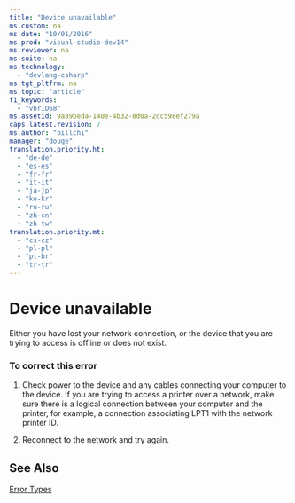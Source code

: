 ```yaml
---
title: "Device unavailable"
ms.custom: na
ms.date: "10/01/2016"
ms.prod: "visual-studio-dev14"
ms.reviewer: na
ms.suite: na
ms.technology: 
  - "devlang-csharp"
ms.tgt_pltfrm: na
ms.topic: "article"
f1_keywords: 
  - "vbrID68"
ms.assetid: 9a89beda-140e-4b32-8d0a-2dc598ef279a
caps.latest.revision: 7
ms.author: "billchi"
manager: "douge"
translation.priority.ht: 
  - "de-de"
  - "es-es"
  - "fr-fr"
  - "it-it"
  - "ja-jp"
  - "ko-kr"
  - "ru-ru"
  - "zh-cn"
  - "zh-tw"
translation.priority.mt: 
  - "cs-cz"
  - "pl-pl"
  - "pt-br"
  - "tr-tr"
---
```

# Device unavailable
Either you have lost your network connection, or the device that you are trying to access is offline or does not exist.  
  
### To correct this error  
  
1.  Check power to the device and any cables connecting your computer to the device. If you are trying to access a printer over a network, make sure there is a logical connection between your computer and the printer, for example, a connection associating LPT1 with the network printer ID.  
  
2.  Reconnect to the network and try again.  
  
## See Also  
 [Error Types](../Topic/Error%20Types%20\(Visual%20Basic\).md)